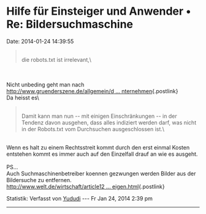 Hilfe für Einsteiger und Anwender • Re: Bildersuchmaschine
==========================================================

Date: 2014-01-24 14:39:55

> <div>
>
> \
> die robots.txt ist irrelevant,\
>
> </div>

\
\
Nicht unbeding geht man nach\
[http://www.gruenderszene.de/allgemein/d \...
nternehmen](http://www.gruenderszene.de/allgemein/das-1-x-1-des-urheberrechts-fur-internetunternehmen){.postlink}\
Da heisst es\

> <div>
>
> \
> Damit kann man nun -- mit einigen Einschränkungen -- in der Tendenz
> davon ausgehen, dass alles indiziert werden darf, was nicht in der
> Robots.txt vom Durchsuchen ausgeschlossen ist.\
>
> </div>

\
Wenn es halt zu einem Rechtsstreit kommt durch den erst einmal Kosten
entstehen kommt es immer auch auf den Einzelfall drauf an wie es
ausgeht.\
\
PS\...\
Auch Suchmaschinenbetreiber koennen gezwungen werden Bilder aus der
Bildersuche zu entfernen.\
[http://www.welt.de/wirtschaft/article12 \...
eigen.html](http://www.welt.de/wirtschaft/article124173289/Google-darf-Sex-Fotos-von-Max-Mosley-nicht-anzeigen.html){.postlink}

Statistik: Verfasst von
[Yududi](http://forum.yacy-websuche.de/memberlist.php?mode=viewprofile&u=9077)
--- Fr Jan 24, 2014 2:39 pm

------------------------------------------------------------------------
